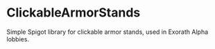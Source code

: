 # ClickableArmorStands
Simple Spigot library for clickable armor stands, used in Exorath Alpha lobbies.
